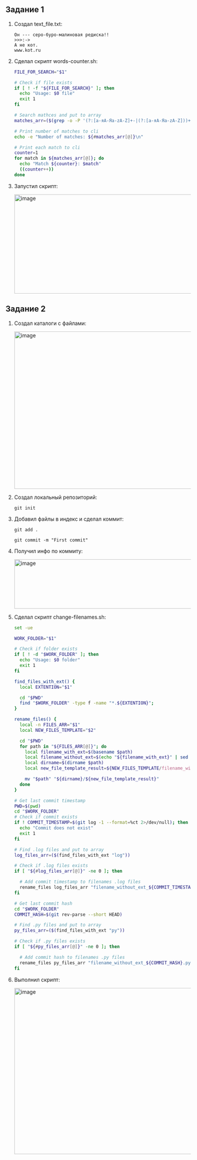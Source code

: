 ## Задание 1
1) Создал text_file.txt:
   
   ```text
   Он --- серо-буро-малиновая редиска!!
   >>>:->
   А не кот.
   www.kot.ru
   ```

2) Сделал скрипт words-counter.sh:

   ```bash
   FILE_FOR_SEARCH="$1"

   # Check if file exists
   if [ ! -f "${FILE_FOR_SEARCH}" ]; then
     echo "Usage: $0 file"
     exit 1
   fi

   # Search mathces and put to array
   matches_arr=($(grep -o -P '(?:[а-яА-Яa-zA-Z]+-|(?:[а-яА-Яa-zA-Z]))+' ${FILE_FOR_SEARCH}))

   # Print number of matches to cli
   echo -e "Number of matches: ${#matches_arr[@]}\n"

   # Print each match to cli
   counter=1
   for match in ${matches_arr[@]}; do
     echo "Match ${counter}: $match"
     ((counter++))
   done
   ```

3) Запустил скрипт:

   <img width="890" height="269" alt="image" src="https://github.com/user-attachments/assets/5f310911-433b-4dfc-97b5-0e75ca3a056a" />

## Задание 2
1) Создал каталоги с файлами:

   <img width="770" height="427" alt="image" src="https://github.com/user-attachments/assets/62a95e07-1671-4a34-a655-2f8710a625f0" />

2) Создал локальный репозиторий:

   ```text
   git init
   ```

3) Добавил файлы в индекс и сделал коммит:

   ```text
   git add .
   ```
   ```text
   git commit -m "First commit"
   ```

4) Получил инфо по коммиту:

   <img width="692" height="134" alt="image" src="https://github.com/user-attachments/assets/69c0d445-d502-45b5-92c6-56dede06e2cf" />

5) Сделал скрипт change-filenames.sh:

   ```bash
   set -ue

   WORK_FOLDER="$1"

   # Check if folder exists
   if [ ! -d "$WORK_FOLDER" ]; then
     echo "Usage: $0 folder"
     exit 1
   fi

   find_files_with_ext() {
     local EXTENTION="$1"

     cd "$PWD"
     find "$WORK_FOLDER" -type f -name "*.${EXTENTION}";
   }

   rename_files() {
     local -n FILES_ARR="$1"
     local NEW_FILES_TEMPLATE="$2"

     cd "$PWD"
     for path in "${FILES_ARR[@]}"; do
       local filename_with_ext=$(basename $path)
       local filename_without_ext=$(echo "${filename_with_ext}" | sed -E 's/\.[a-z]+$//')
       local dirname=$(dirname $path)
       local new_file_template_result=${NEW_FILES_TEMPLATE/filename_without_ext/${filename_without_ext}}

       mv "$path" "${dirname}/${new_file_template_result}"
     done
   }

   # Get last commit timestamp
   PWD=$(pwd)
   cd "$WORK_FOLDER"
   # Check if commit exists
   if ! COMMIT_TIMESTAMP=$(git log -1 --format=%ct 2>/dev/null); then
     echo "Commit does not exist"
     exit 1
   fi

   # Find .log files and put to array
   log_files_arr=($(find_files_with_ext "log"))

   # Check if .log files exists
   if [ "${#log_files_arr[@]}" -ne 0 ]; then

     # Add commit timestamp to filenames .log files
     rename_files log_files_arr "filename_without_ext_${COMMIT_TIMESTAMP}.log"
   fi

   # Get last commit hash
   cd "$WORK_FOLDER"
   COMMIT_HASH=$(git rev-parse --short HEAD)

   # Find .py files and put to array
   py_files_arr=($(find_files_with_ext "py"))

   # Check if .py files exists
   if [ "${#py_files_arr[@]}" -ne 0 ]; then

     # Add commit hash to filenames .py files
     rename_files py_files_arr "filename_without_ext_${COMMIT_HASH}.py"
   fi
   ````

6) Выполнил скрипт:

   <img width="893" height="451" alt="image" src="https://github.com/user-attachments/assets/6c198fd1-3807-403f-b2b4-7a63c9e962f3" />
